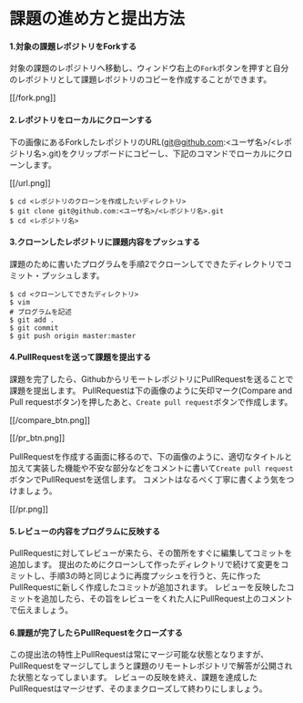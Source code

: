 課題の進め方と提出方法
=====

#### 1.対象の課題レポジトリをForkする

対象の課題のレポジトリへ移動し、ウィンドウ右上の`Fork`ボタンを押すと自分のレポジトリとして課題レポジトリのコピーを作成することができます。

[[/fork.png]]

#### 2.レポジトリをローカルにクローンする

下の画像にあるForkしたレポジトリのURL(git@github.com:<ユーザ名>/<レポジトリ名>.git)をクリップボードにコピーし、下記のコマンドでローカルにクローンします。

[[/url.png]]

```
$ cd <レポジトリのクローンを作成したいディレクトリ>
$ git clone git@github.com:<ユーザ名>/<レポジトリ名>.git
$ cd <レポジトリ名>
```

#### 3.クローンしたレポジトリに課題内容をプッシュする

課題のために書いたプログラムを手順2でクローンしてできたディレクトリでコミット・プッシュします。

```
$ cd <クローンしてできたディレクトリ>
$ vim
# プログラムを記述
$ git add .
$ git commit
$ git push origin master:master
```

#### 4.PullRequestを送って課題を提出する

課題を完了したら、GithubからリモートレポジトリにPullRequestを送ることで課題を提出します。
PullRequestは下の画像のように矢印マーク(Compare and Pull requestボタン)を押したあと、`Create pull request`ボタンで作成します。

[[/compare_btn.png]]

[[/pr_btn.png]]

PullRequestを作成する画面に移るので、下の画像のように、適切なタイトルと加えて実装した機能や不安な部分などをコメントに書いて`Create pull request`ボタンでPullRequestを送信します。
コメントはなるべく丁寧に書くよう気をつけましょう。

[[/pr.png]]

#### 5.レビューの内容をプログラムに反映する

PullRequestに対してレビューが来たら、その箇所をすぐに編集してコミットを追加します。
提出のためにクローンして作ったディレクトリで続けて変更をコミットし、手順3の時と同じように再度プッシュを行うと、先に作ったPullRequestに新しく作成したコミットが追加されます。
レビューを反映したコミットを追加したら、その旨をレビューをくれた人にPullRequest上のコメントで伝えましょう。

#### 6.課題が完了したらPullRequestをクローズする

この提出法の特性上PullRequestは常にマージ可能な状態となりますが、PullRequestをマージしてしまうと課題のリモートレポジトリで解答が公開された状態となってしまいます。
レビューの反映を終え、課題を達成したPullRequestはマージせず、そのままクローズして終わりにしましょう。
